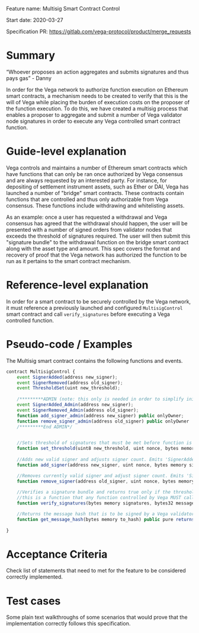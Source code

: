Feature name: Multisig Smart Contract Control

Start date: 2020-03-27

Specification PR: https://gitlab.com/vega-protocol/product/merge_requests


# Summary
“Whoever proposes an action aggregates and submits signatures and thus pays gas” - Danny

In order for the Vega network to authorize function execution on Ethereum smart contracts, a mechanism needs to be created to verify that this is the will of Vega while placing the burden of execution costs on the proposer of the function execution. To do this, we have created a multisig process that enables a proposer to aggregate and submit a number of Vega validator node signatures in order to execute any Vega controlled smart contract function.       


# Guide-level explanation
Vega controls and maintains a number of Ethereum smart contracts which have functions that can only be ran once authorized by Vega consensus and are always requested by an interested party. 
For instance, for depositing of settlement instrument assets, such as Ether or DAI, Vega has launched a number of "bridge" smart contracts. These contracts contain functions that are controlled and thus only authorizable from Vega consensus. These functions include withdrawing and whitelisting assets.

As an example: once a user has requested a withdrawal and Vega consensus has agreed that the withdrawal should happen, the user will be presented with a number of signed orders from validator nodes that exceeds the threshold of signatures required. The user will then submit this "signature bundle" to the withdrawal function on the bridge smart contract along with the asset type and amount. 
This spec covers the format and recovery of proof that the Vega network has authorized the function to be run as it pertains to the smart contract mechanism.         

# Reference-level explanation
In order for a smart contract to be securely controlled by the Vega network, it must reference a previously launched and configured `MultisigControl` smart contract and call `verify_signatures` before executing a Vega controlled function.    



# Pseudo-code / Examples
The Multisig smart contract contains the following functions and events.

```javascript
contract MultisigControl {
    event SignerAdded(address new_signer);
    event SignerRemoved(address old_signer);
    event ThresholdSet(uint new_threshold);
    
    /*********ADMIN (note: this only is needed in order to simplify initial onboarding of nodes, once ownership is surrendered these will no longer be available)*/
    event SignerAdded_Admin(address new_signer);
    event SignerRemoved_Admin(address old_signer);
    function add_signer_admin(address new_signer) public onlyOwner;
    function remove_signer_admin(address old_signer) public onlyOwner
    /*********End ADMIN*/
    

    //Sets threshold of signatures that must be met before function is executed. Emits 'ThresholdSet' event
    function set_threshold(uint8 new_threshold, uint nonce, bytes memory signatures) public;
    
    //Adds new valid signer and adjusts signer count. Emits 'SignerAdded' event
    function add_signer(address new_signer, uint nonce, bytes memory signatures) public;

    //Removes currently valid signer and adjust signer count. Emits 'SignerRemoved' event
    function remove_signer(address old_signer, uint nonce, bytes memory signatures) public;
    
    //Verifies a signature bundle and returns true only if the threshold of valid signers is met, 
    //this is a function that any function controlled by Vega MUST call to be securely controlled by the Vega network  
    function verify_signatures(bytes memory signatures, bytes32 message_hash) public returns(bool);

    //Returns the message hash that is to be signed by a Vega validator node 
    function get_message_hash(bytes memory to_hash) public pure returns(bytes32);
    
}
```  

# Acceptance Criteria
Check list of statements that need to met for the feature to be considered correctly implemented.

# Test cases
Some plain text walkthroughs of some scenarios that would prove that the implementation correctly follows this specification.